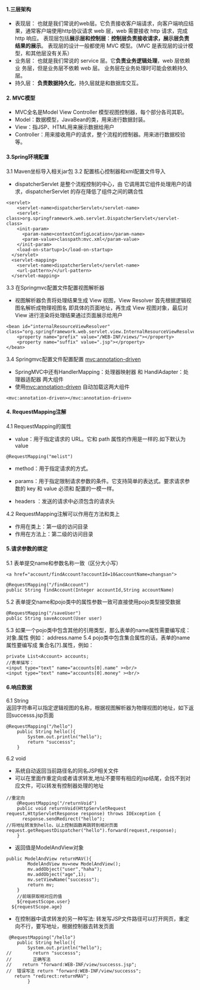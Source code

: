 #### 1.三层架构
* 表现层：  也就是我们常说的web层。它负责接收客户端请求，向客户端响应结果，通常客户端使用http协议请求 web 层，web 需要接收 http 请求，完成 http 响应。  表现层包括**展示层和控制层**：**控制层负责接收请求，展示层负责结果的展示**。   表现层的设计一般都使用 MVC 模型。（MVC 是表现层的设计模型，和其他层没有关系） 
* 业务层：  也就是我们常说的 service 层。它**负责业务逻辑处理**，web 层依赖业 务层，但是业务层不依赖 web 层。  业务层在业务处理时可能会依赖持久层。
* 持久层：  **负责数据持久化**，持久层就是和数据库交互。
#### 2. MVC模型
*  MVC全名是Model View Controller 模型视图控制器，每个部分各司其职。 
*  Model：数据模型，JavaBean的类，用来进行数据封装。 
*   View：指JSP、HTML用来展示数据给用户
*   Controller：用来接收用户的请求，整个流程的控制器。用来进行数据校验等。 

#### 3.Spring环境配置
3.1  Maven坐标导入相关jar包
3.2 配置核心控制器和xml配置文件导入
* dispatcherServlet 是整个流程控制的中心，由 它调用其它组件处理用户的请求，dispatcherServlet 的存在降低了组件之间的耦合性
```
<servlet>
    <servlet-name>dispatcherServlet</servlet-name>
    <servlet-class>org.springframework.web.servlet.DispatcherServlet</servlet-class>
    <init-param>
      <param-name>contextConfigLocation</param-name>
      <param-value>classpath:mvc.xml</param-value>
    </init-param>
    <load-on-startup>1</load-on-startup>
  </servlet>
  <servlet-mapping>
    <servlet-name>dispatcherServlet</servlet-name>
    <url-pattern>/</url-pattern>
  </servlet-mapping>
```
3.3 在Springmvc配置文件配置视图解析器
* 视图解析器负责将处理结果生成 View 视图，View Resolver 首先根据逻辑视图名解析成物理视图名 即具体的页面地址，再生成 View 视图对象，最后对 View 进行渲染将处理结果通过页面展示给用户

```
<bean id="internalResourceViewResolver" class="org.springframework.web.servlet.view.InternalResourceViewResolver">
    <property name="prefix" value="/WEB-INF/views/"></property>
    <property name="suffix" value=".jsp"></property>
</bean>
```
3.4 Springmvc配置文件配置配置 <mvc:annotation-driven>
*  SpringMVC中还有HandlerMapping：处理器映射器 和 HandlAdapter：处理器适配器 两大组件
*  使用<mvc:annotation-driven> 自动加载这两大组件
```
<mvc:annotation-driven></mvc:annotation-driven>
```
#### 4. RequestMapping注解
4.1 RequestMapping的属性
* value：用于指定请求的 URL。它和 path 属性的作用是一样的.如下默认为value
```
@RequestMapping("melist")
```
* method：用于指定请求的方式。
* params：用于指定限制请求参数的条件。它支持简单的表达式。要求请求参数的 key 和 value 必须和 配置的一模一样。

*  headers ：发送的请求中必须包含的请求头

4.2 RequestMapping注解可以作用在方法和类上
*  作用在类上：第一级的访问目录 
*  作用在方法上：第二级的访问目录

#### 5.请求参数的绑定
5.1 表单提交name和参数名称一致（区分大小写）

```
<a href="account/findAccount?accountId=10&accountName=zhangsan">

@RequestMapping("/findAccount") 
public String findAccount(Integer accountId,String accountName) 
```
5.2 表单提交name和pojo类中的属性参数一致可直接使用pojo类型接受数据

```
@RequestMapping("/saveUser") 
public String saveAccount(User user)
```
5.3 如果一个pojo类中包含其他的引用类型，那么表单的name属性需要编写成：对象.属性 例如： address.name 
5.4 pojo类中包含集合属性的话，表单的name属性要编写成 集合名[?].属性，例如：

```
private List<Account> accounts; 
//表单描写：
<input type="text" name="accounts[0].name" ><br/>  
<input type="text" name="accounts[0].money" ><br/> 

```
#### 6.响应数据
6.1 String<br>
返回字符串可以指定逻辑视图的名称，根据视图解析器为物理视图的地址，如下返回successs.jsp页面
```
@RequestMapping("/hello")
    public String hello(){
        System.out.println("hello");
        return "successs";
    }
```
6.2 void 
* 系统自动返回当前路径名的同名JSP相关文件
* 可以在里面作重定向或者请求转发,地址不要带有相应的jsp结尾，会找不到对应文件，可以转发有控制器处理的地址
   
```
//重定向
    @RequestMapping("/returnVoid")
    public void returnVoid(HttpServletRequest request,HttpServletResponse response) throws IOException {
      response.sendRedirect("hello");
//将地址转发到hello，以上控制函数再跳转到相对页面
request.getRequestDispatcher("hello").forward(request,response);
    }
```
* 返回值是ModelAndView对象

```
public ModelAndView returnMAV(){
        ModelAndView mv=new ModelAndView();
        mv.addObject("user","haha");
        mv.addObject("age",1);
        mv.setViewName("successs");
        return mv;
    }
    //前端获取相对应的值
    ${requestScope.user}
  ${requestScope.age}
```
* 在控制器中请求转发的另一种写法:
转发写JSP文件路径可以打开网页，重定向不行，要写地址，根据控制器去转发页面
```
 @RequestMapping("/hello")
    public String hello(){
        System.out.println("hello");
//        return "successs";
//        正确写法
//    return "forward:WEB-INF/view/successs.jsp";
//  错误写法 return "forward:WEB-INF/view/successs";
   return "redirect:returnMAV";
        }
```

